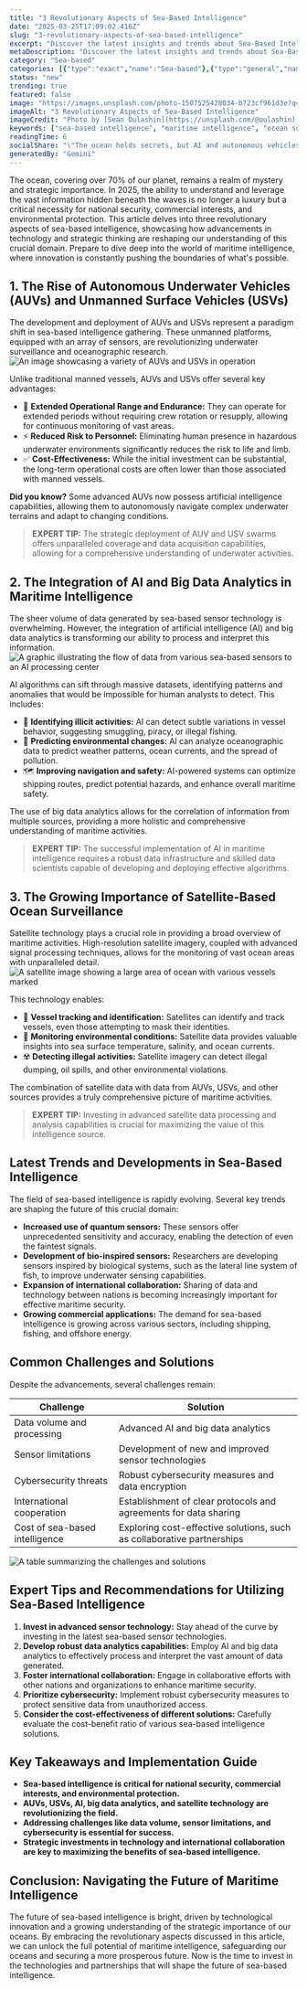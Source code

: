 ```yaml
---
title: "3 Revolutionary Aspects of Sea-Based Intelligence"
date: "2025-03-25T17:09:02.416Z"
slug: "3-revolutionary-aspects-of-sea-based-intelligence"
excerpt: "Discover the latest insights and trends about Sea-Based Intelligence. This comprehensive guide covers everything you need to know about Sea-Based Intelligence in 2025."
metaDescription: "Discover the latest insights and trends about Sea-Based Intelligence. This comprehensive guide covers everything you need to know about Sea-Based Intellige..."
category: "Sea-based"
categories: [{"type":"exact","name":"Sea-based"},{"type":"general","name":"Defense"},{"type":"medium","name":"Underwater Surveillance"},{"type":"specific","name":"Acoustic Sensors"},{"type":"niche","name":"Hydrophone Arrays"}]
status: "new"
trending: true
featured: false
image: "https://images.unsplash.com/photo-1507525428034-b723cf961d3e?q=85&w=1200&fit=max&fm=webp&auto=compress"
imageAlt: "3 Revolutionary Aspects of Sea-Based Intelligence"
imageCredit: "Photo by [Sean Oulashin](https://unsplash.com/@oulashin) on Unsplash"
keywords: ["sea-based intelligence", "maritime intelligence", "ocean surveillance", "underwater intelligence gathering", "naval intelligence systems", "sea-based sensor technology", "buy maritime intelligence data", "offshore intelligence services", "cost of sea-based intelligence", "best sea-based surveillance systems"]
readingTime: 6
socialShare: "\"The ocean holds secrets, but AI and autonomous vehicles are unlocking them at an unprecedented pace, revolutionizing sea-based intelligence.\""
generatedBy: "Gemini"
---
```




The ocean, covering over 70% of our planet, remains a realm of mystery and strategic importance.  In 2025, the ability to understand and leverage the vast information hidden beneath the waves is no longer a luxury but a critical necessity for national security, commercial interests, and environmental protection. This article delves into three revolutionary aspects of sea-based intelligence, showcasing how advancements in technology and strategic thinking are reshaping our understanding of this crucial domain.  Prepare to dive deep into the world of maritime intelligence, where innovation is constantly pushing the boundaries of what's possible.

## 1. The Rise of Autonomous Underwater Vehicles (AUVs) and Unmanned Surface Vehicles (USVs)

The development and deployment of AUVs and USVs represent a paradigm shift in sea-based intelligence gathering.  These unmanned platforms, equipped with an array of sensors, are revolutionizing underwater surveillance and oceanographic research. ![An image showcasing a variety of AUVs and USVs in operation](https://images.unsplash.com/photo-1507525428034-b723cf961d3e?q=85&w=1200&fit=max&fm=webp&auto=compress)

Unlike traditional manned vessels, AUVs and USVs offer several key advantages:

* 🔑 **Extended Operational Range and Endurance:**  They can operate for extended periods without requiring crew rotation or resupply, allowing for continuous monitoring of vast areas.
* ⚡ **Reduced Risk to Personnel:**  Eliminating human presence in hazardous underwater environments significantly reduces the risk to life and limb.
* ✅ **Cost-Effectiveness:**  While the initial investment can be substantial, the long-term operational costs are often lower than those associated with manned vessels.

**Did you know?** Some advanced AUVs now possess artificial intelligence capabilities, allowing them to autonomously navigate complex underwater terrains and adapt to changing conditions.

> **EXPERT TIP:**  The strategic deployment of AUV and USV swarms offers unparalleled coverage and data acquisition capabilities, allowing for a comprehensive understanding of underwater activities.

## 2. The Integration of AI and Big Data Analytics in Maritime Intelligence

The sheer volume of data generated by sea-based sensor technology is overwhelming.  However, the integration of artificial intelligence (AI) and big data analytics is transforming our ability to process and interpret this information. ![A graphic illustrating the flow of data from various sea-based sensors to an AI processing center](https://images.unsplash.com/photo-1505118380757-91f5f5632de0?q=85&w=1200&fit=max&fm=webp&auto=compress)

AI algorithms can sift through massive datasets, identifying patterns and anomalies that would be impossible for human analysts to detect. This includes:

* 🎯 **Identifying illicit activities:**  AI can detect subtle variations in vessel behavior, suggesting smuggling, piracy, or illegal fishing.
* 🌊 **Predicting environmental changes:**  AI can analyze oceanographic data to predict weather patterns, ocean currents, and the spread of pollution.
* 🗺️ **Improving navigation and safety:**  AI-powered systems can optimize shipping routes, predict potential hazards, and enhance overall maritime safety.

The use of big data analytics allows for the correlation of information from multiple sources, providing a more holistic and comprehensive understanding of maritime activities.

> **EXPERT TIP:** The successful implementation of AI in maritime intelligence requires a robust data infrastructure and skilled data scientists capable of developing and deploying effective algorithms.

## 3. The Growing Importance of Satellite-Based Ocean Surveillance

Satellite technology plays a crucial role in providing a broad overview of maritime activities.  High-resolution satellite imagery, coupled with advanced signal processing techniques, allows for the monitoring of vast ocean areas with unparalleled detail. ![A satellite image showing a large area of ocean with various vessels marked](https://images.unsplash.com/photo-1497290756760-23ac55edf36f?q=85&w=1200&fit=max&fm=webp&auto=compress)

This technology enables:

* 🚢 **Vessel tracking and identification:** Satellites can identify and track vessels, even those attempting to mask their identities.
* 🌊 **Monitoring environmental conditions:**  Satellite data provides valuable insights into sea surface temperature, salinity, and ocean currents.
* ☢️ **Detecting illegal activities:**  Satellite imagery can detect illegal dumping, oil spills, and other environmental violations.

The combination of satellite data with data from AUVs, USVs, and other sources provides a truly comprehensive picture of maritime activities.

> **EXPERT TIP:**  Investing in advanced satellite data processing and analysis capabilities is crucial for maximizing the value of this intelligence source.

## Latest Trends and Developments in Sea-Based Intelligence

The field of sea-based intelligence is rapidly evolving.  Several key trends are shaping the future of this crucial domain:

* **Increased use of quantum sensors:** These sensors offer unprecedented sensitivity and accuracy, enabling the detection of even the faintest signals.
* **Development of bio-inspired sensors:**  Researchers are developing sensors inspired by biological systems, such as the lateral line system of fish, to improve underwater sensing capabilities.
* **Expansion of international collaboration:**  Sharing of data and technology between nations is becoming increasingly important for effective maritime security.
* **Growing commercial applications:**  The demand for sea-based intelligence is growing across various sectors, including shipping, fishing, and offshore energy.

## Common Challenges and Solutions

Despite the advancements, several challenges remain:

| Challenge                     | Solution                                                                      |
|------------------------------|------------------------------------------------------------------------------|
| Data volume and processing    | Advanced AI and big data analytics                                             |
| Sensor limitations            | Development of new and improved sensor technologies                              |
| Cybersecurity threats          | Robust cybersecurity measures and data encryption                               |
| International cooperation     | Establishment of clear protocols and agreements for data sharing               |
| Cost of sea-based intelligence | Exploring cost-effective solutions, such as collaborative partnerships          |

![A table summarizing the challenges and solutions](https://images.unsplash.com/photo-1435820394963-a15297f976fd?q=85&w=1200&fit=max&fm=webp&auto=compress)

## Expert Tips and Recommendations for Utilizing Sea-Based Intelligence

1. **Invest in advanced sensor technology:**  Stay ahead of the curve by investing in the latest sea-based sensor technologies.
2. **Develop robust data analytics capabilities:**  Employ AI and big data analytics to effectively process and interpret the vast amount of data generated.
3. **Foster international collaboration:**  Engage in collaborative efforts with other nations and organizations to enhance maritime security.
4. **Prioritize cybersecurity:**  Implement robust cybersecurity measures to protect sensitive data from unauthorized access.
5. **Consider the cost-effectiveness of different solutions:**  Carefully evaluate the cost-benefit ratio of various sea-based intelligence solutions.

## Key Takeaways and Implementation Guide

* **Sea-based intelligence is critical for national security, commercial interests, and environmental protection.**
* **AUVs, USVs, AI, big data analytics, and satellite technology are revolutionizing the field.**
* **Addressing challenges like data volume, sensor limitations, and cybersecurity is essential for success.**
* **Strategic investments in technology and international collaboration are key to maximizing the benefits of sea-based intelligence.**

## Conclusion:  Navigating the Future of Maritime Intelligence

The future of sea-based intelligence is bright, driven by technological innovation and a growing understanding of the strategic importance of our oceans. By embracing the revolutionary aspects discussed in this article, we can unlock the full potential of maritime intelligence, safeguarding our oceans and securing a more prosperous future.  Now is the time to invest in the technologies and partnerships that will shape the future of sea-based intelligence.

